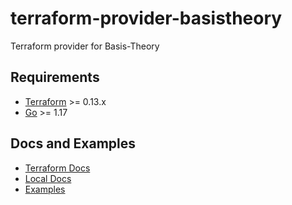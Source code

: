 # terraform-provider-basistheory

Terraform provider for Basis-Theory

## Requirements

- [Terraform](https://www.terraform.io/downloads.html) >= 0.13.x
- [Go](https://golang.org/doc/install) >= 1.17

## Docs and Examples

- [Terraform Docs](https://registry.terraform.io/providers/Basis-Theory/basistheory/latest/docs)
- [Local Docs](docs/resources)
- [Examples](examples)